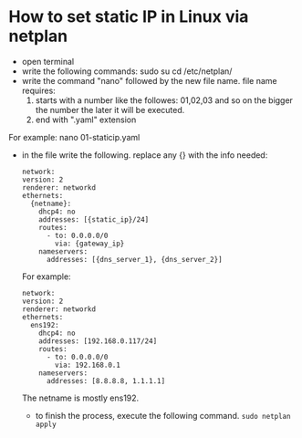 # How to set static IP in Linux via netplan
- open terminal
- write the following commands:
  sudo su
  cd /etc/netplan/
- write the command "nano" followed by the new file name.
  file name requires:
  1. starts with a number like the followes: 01,02,03 and so on the bigger the number the later it will be executed.
  2. end with ".yaml" extension

For example:
  nano 01-staticip.yaml

- in the file write the following. replace any {} with the info needed:
  ```
  network:
  version: 2
  renderer: networkd
  ethernets:
    {netname}:
      dhcp4: no
      addresses: [{static_ip}/24]
      routes:
        - to: 0.0.0.0/0
          via: {gateway_ip}
      nameservers:
        addresses: [{dns_server_1}, {dns_server_2}]
  ```
  For example:
  ```
  network:
  version: 2
  renderer: networkd
  ethernets:
    ens192:
      dhcp4: no
      addresses: [192.168.0.117/24]
      routes:
        - to: 0.0.0.0/0
          via: 192.168.0.1
      nameservers:
        addresses: [8.8.8.8, 1.1.1.1]
  ```
  The netname is mostly ens192.

  - to finish the process, execute the following command.
```sudo netplan apply```
  
